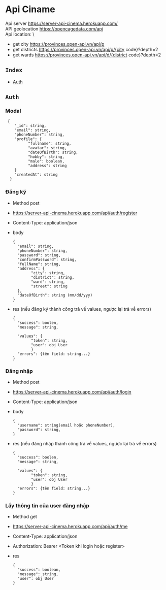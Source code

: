 # Api Ciname
Api server https://server-api-cinema.herokuapp.com/ \
API geolocation https://opencagedata.com/api \
Api location: \
- get city https://provinces.open-api.vn/api/p
- get districts https://provinces.open-api.vn/api/p/{city code}?depth=2
- get wards https://provinces.open-api.vn/api/d/{district code}?depth=2
## `Index`
- [Auth](#auth)
## `Auth`
### Modal
    
     {
        "_id": string,
        "email": string,
        "phoneNumber": string,
        "profile": {
              "fullname": string,
              "avatar": string,
              "dateOfBirth": string,
              "hobby": string,
              "male": boolean,
              "address": string
        }
        "createdAt": string
      }
    
### Đăng ký
- Method post 
- https://server-api-cinema.herokuapp.com/api/auth/register 
- Content-Type: application/json 
- body 

     
      {
        "email": string,
        "phoneNumber": string,
        "password": string,
        "confirmPassword": string,
        "fullName": string,
        "address": {
              "city": string,
              "district": string,
              "ward": string,
              "street": string
        },
        "dateOfBirth": string (mm/dd/yyy)
      }

      
- res (nếu đăng ký thành công trả về values, ngược lại trả về errors) 

      {
        "success": boolen,
        "message": string,

        "values": {
              "token": string,
              "user": obj User
              }
        "errors": {tên field: string...}
      }

### Đăng nhập
- Method post 
- https://server-api-cinema.herokuapp.com/api/auth/login 
- Content-Type: application/json 
- body 

      {
        "username": string(email hoặc phoneNumber), 
        "password": string,  
      }
 
- res (nếu đăng nhập thành công trả về values, ngược lại trả về errors) 

      {
        "success": boolen,
        "message": string,

        "values": {
              "token": string,
              "user": obj User
              }
        "errors": {tên field: string...}
      }

### Lấy thông tin của user đăng nhập
- Method get 
- https://server-api-cinema.herokuapp.com/api/auth/me 
- Content-Type: application/json 
- Authorization: Bearer <Token khi login hoặc register> 
- res 

      {
        "success": boolean,
        "message": string,
        "user": obj User
      }



[//]: # (These are reference links used in the body of this note and get stripped out when the markdown processor does its job. There is no need to format nicely because it shouldn't be seen. Thanks SO - http://stackoverflow.com/questions/4823468/store-comments-in-markdown-syntax)

   [dill]: <https://github.com/joemccann/dillinger>
   [git-repo-url]: <https://github.com/joemccann/dillinger.git>
   [john gruber]: <http://daringfireball.net>
   [df1]: <http://daringfireball.net/projects/markdown/>
   [markdown-it]: <https://github.com/markdown-it/markdown-it>
   [Ace Editor]: <http://ace.ajax.org>
   [node.js]: <http://nodejs.org>
   [Twitter Bootstrap]: <http://twitter.github.com/bootstrap/>
   [jQuery]: <http://jquery.com>
   [@tjholowaychuk]: <http://twitter.com/tjholowaychuk>
   [express]: <http://expressjs.com>
   [AngularJS]: <http://angularjs.org>
   [Gulp]: <http://gulpjs.com>

   [PlDb]: <https://github.com/joemccann/dillinger/tree/master/plugins/dropbox/README.md>
   [PlGh]: <https://github.com/joemccann/dillinger/tree/master/plugins/github/README.md>
   [PlGd]: <https://github.com/joemccann/dillinger/tree/master/plugins/googledrive/README.md>
   [PlOd]: <https://github.com/joemccann/dillinger/tree/master/plugins/onedrive/README.md>
   [PlMe]: <https://github.com/joemccann/dillinger/tree/master/plugins/medium/README.md>
   [PlGa]: <https://github.com/RahulHP/dillinger/blob/master/plugins/googleanalytics/README.md>
